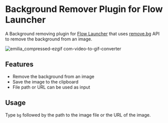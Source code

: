 # Background Remover Plugin for Flow Launcher

A Background removing plugin for [Flow Launcher](https://flowlauncher.com/) that uses [remove.bg](https://www.remove.bg/) API to remove the background from an image.


![emilia_compressed-ezgif com-video-to-gif-converter](https://github.com/z1nc0r3/remove.bg/assets/64279853/90ab51dd-3eb5-440c-a33b-4df195c1b2c8)



## Features

- Remove the background from an image
- Save the image to the clipboard
- File path or URL can be used as input

## Usage

Type `bg` followed by the path to the image file or the URL of the image.
